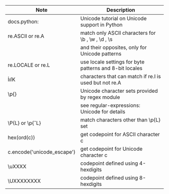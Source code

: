 | Note | Description |
| ----- | ---------- |
| docs.python: | Unicode tutorial on Unicode support in Python |
| re.ASCII or re.A | match only ASCII characters for \b , \w , \d , \s |
| | and their opposites, only for Unicode patterns |
| re.LOCALE or re.L | use locale settings for byte patterns and 8-bit locales |
| İıſK | characters that can match if re.I is used but not re.A |
| \p{} | Unicode character sets provided by regex module |
| | see regular-expressions: Unicode for details |
| \P{L} or \p{ˆL} | match characters other than \p{L} set |
| hex(ord(c)) | get codepoint for ASCII character c |
| c.encode('unicode_escape') | get codepoint for Unicode character c |
| \uXXXX | codepoint defined using 4-hexdigits |
| \UXXXXXXXX | codepoint defined using 8-hexdigits |
